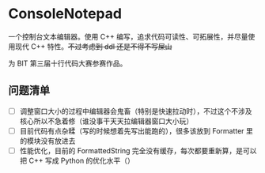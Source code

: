 # ConsoleNotepad

一个控制台文本编辑器。使用 C++ 编写，追求代码可读性、可拓展性，并尽量使用现代 C++ 特性。~~不过考虑到 ddl 还是不得不写屎山~~

为 BIT 第三届十行代码大赛参赛作品。

## 问题清单
- [ ] 调整窗口大小的过程中编辑器会鬼畜（特别是快速拉动时），不过这个不涉及核心所以不急着修（谁没事干天天拉编辑器窗口大小玩）
- [ ] 目前代码有点杂糅（写的时候想着先写出能跑的），很多该放到 Formatter 里的模块没有放进去
- [ ] 性能优化，目前的 FormattedString 完全没有缓存，每次都要重新算，是可以把 C++ 写成 Python 的优化水平（）